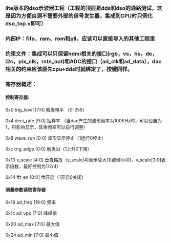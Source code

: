 ### lite版本的dso示波器工程（工程的顶层是dds和dso的通路测试，这是因为方便自测不需要外部的信号发生器，集成到CPU时只例化dso_top.v即可）
### 内部IP：fifo、ram、rom和pll，应该可以直接导入的其他工程里
### 约束文件：集成可以只保留hdmi相关的接口(rgb，vs，hs，de，i2c，pix_clk，rstn_out)和ADC的接口（ad_clk和ad_data），dac相关的约束应该原先cpu+dds时就绑定了，按键同样。

### 寄存器概述：
#### 控制寄存器:
0x0 trig_level   [7:0] 触发电平 （0-255）

0x4 deci_rate   [9:0] 抽样率 （当dac产生的波形频率为100KHz时，可以设置为1，只影响显示，其余频率可以自行调整）

0x8 wave_run  [0:0] 波形显示停止（1运行0停止）

0xc trig_edge  [0:0] 触发沿（1上升0下降）

0x10 v_scale    [4:0] 垂直缩放（v_scale[4]表示放大(1)或缩小(0)，v_scale[3:0]表示倍数，最好控制为1/2/4）

0x14 fft_en      [0:0] fft开启（1开启0关闭）

#### 测量参数读取寄存器
0x18 ad_freq   [19:0] 频率

0x1c ad_vpp    [7:0]  峰峰值

0x20 ad_max   [7:0]  最大值

0x24 ad_min    [7:0]  最小值
